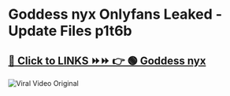 
 # Goddess nyx Onlyfans Leaked - Update Files p1t6b

## <h2><a href="https://clipsfans.com/Goddess_nyx&ref=git">🔗 Click to LINKS ⏩⏩ 👉 🟢 Goddess nyx </a></h2>

<a href="https://clipsfans.com/Goddess_nyx&ref=git" rel="nofollow" data-target="animated-image.originalLink"><img src="https://i.ibb.co.com/xMMVF88/686577567.gif" alt="Viral Video Original" style="max-width: 100%; display: inline-block;" data-target="animated-image.originalImage"></a>

